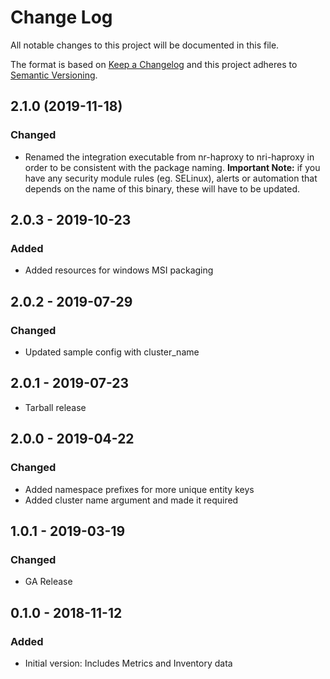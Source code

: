 # Change Log

All notable changes to this project will be documented in this file.

The format is based on [Keep a Changelog](http://keepachangelog.com/)
and this project adheres to [Semantic Versioning](http://semver.org/).

## 2.1.0 (2019-11-18)
### Changed
- Renamed the integration executable from nr-haproxy to nri-haproxy in order to be consistent with the package naming. **Important Note:** if you have any security module rules (eg. SELinux), alerts or automation that depends on the name of this binary, these will have to be updated.
## 2.0.3 - 2019-10-23
### Added
- Added resources for windows MSI packaging

## 2.0.2 - 2019-07-29
### Changed
- Updated sample config with cluster_name

## 2.0.1 - 2019-07-23
- Tarball release

## 2.0.0 - 2019-04-22
### Changed
- Added namespace prefixes for more unique entity keys
- Added cluster name argument and made it required

## 1.0.1 - 2019-03-19
### Changed
- GA Release

## 0.1.0 - 2018-11-12
### Added
- Initial version: Includes Metrics and Inventory data
